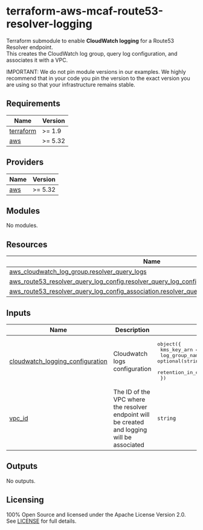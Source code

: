 # terraform-aws-mcaf-route53-resolver-logging

Terraform submodule to enable **CloudWatch logging** for a Route53 Resolver endpoint.  
This creates the CloudWatch log group, query log configuration, and associates it with a VPC.

IMPORTANT: We do not pin module versions in our examples. We highly recommend that in your code you pin the version to the exact version you are using so that your infrastructure remains stable.

<!-- BEGIN_TF_DOCS -->
## Requirements

| Name | Version |
|------|---------|
| <a name="requirement_terraform"></a> [terraform](#requirement\_terraform) | >= 1.9 |
| <a name="requirement_aws"></a> [aws](#requirement\_aws) | >= 5.32 |

## Providers

| Name | Version |
|------|---------|
| <a name="provider_aws"></a> [aws](#provider\_aws) | >= 5.32 |

## Modules

No modules.

## Resources

| Name | Type |
|------|------|
| [aws_cloudwatch_log_group.resolver_query_logs](https://registry.terraform.io/providers/hashicorp/aws/latest/docs/resources/cloudwatch_log_group) | resource |
| [aws_route53_resolver_query_log_config.resolver_query_log_config_cloudwatch](https://registry.terraform.io/providers/hashicorp/aws/latest/docs/resources/route53_resolver_query_log_config) | resource |
| [aws_route53_resolver_query_log_config_association.resolver_query_config_cloudwatch_association](https://registry.terraform.io/providers/hashicorp/aws/latest/docs/resources/route53_resolver_query_log_config_association) | resource |

## Inputs

| Name | Description | Type | Default | Required |
|------|-------------|------|---------|:--------:|
| <a name="input_cloudwatch_logging_configuration"></a> [cloudwatch\_logging\_configuration](#input\_cloudwatch\_logging\_configuration) | Cloudwatch logs configuration | <pre>object({<br/>    kms_key_arn       = string<br/>    log_group_name    = optional(string, "/platform/route53/resolver-query-logs")<br/>    retention_in_days = optional(number, 90)<br/>  })</pre> | n/a | yes |
| <a name="input_vpc_id"></a> [vpc\_id](#input\_vpc\_id) | The ID of the VPC where the resolver endpoint will be created and logging will be associated | `string` | n/a | yes |

## Outputs

No outputs.
<!-- END_TF_DOCS -->

## Licensing

100% Open Source and licensed under the Apache License Version 2.0.  
See [LICENSE](https://github.com/schubergphilis/terraform-aws-mcaf-route53-resolver/blob/master/LICENSE) for full details.